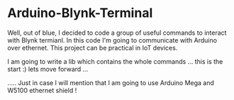 # Arduino-Blynk-Terminal
Well, out of blue, I decided to code a group of useful commands to interact with Blynk termianl. In this code I'm going to communicate with Arduino over ethernet. This project can be practical in IoT devices.

I am going to write a lib which contains the whole commands ...
this is the start :)
lets move forward ...

..... 
Just in case I will mention that I am going to use Arduino Mega and W5100 ethernet shield !
